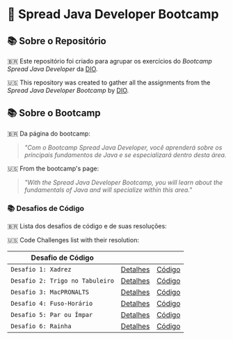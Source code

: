# 🚀 Spread Java Developer Bootcamp

## 📚 Sobre o Repositório

🇧🇷 Este repositório foi criado para agrupar os exercícios do _Bootcamp Spread Java Developer_ da [DIO](www.dio.me).

🇺🇸 This repository was created to gather all the assignments from the _Spread Java Developer Bootcamp_ by [DIO](www.dio.me).

## 📚 Sobre o Bootcamp

🇧🇷  Da página do bootcamp:
> _"Com o Bootcamp Spread Java Developer, você aprenderá sobre os principais fundamentos de Java e se especializará dentro desta área._

🇺🇸  From the bootcamp's page:
> _"With the Spread Java Developer Bootcamp, you will learn about the fundamentals of Java and will specialize within this area."_

### 📚 Desafios de Código

🇧🇷 Lista dos desafios de código e de suas resoluções:

🇺🇸 Code Challenges list with their resolution:


| **Desafio de Código** |    |    |
|-----------------------------------|:----------:|:--------:|
| `Desafio 1: Xadrez`                | [Detalhes](https://github.com/scatteredsky/spread-java-developer/blob/master/desafio-de-codigo-1-xadrez/README.md) | [Código](https://github.com/scatteredsky/spread-java-developer/blob/master/desafio-de-codigo-1-xadrez/chess.java) |
| `Desafio 2: Trigo no Tabuleiro`    | [Detalhes](https://github.com/scatteredsky/spread-java-developer/blob/master/desafio-2-trigo-no-tabuleiro/trigo.md) | [Código](https://github.com/scatteredsky/spread-java-developer/blob/master/desafio-2-trigo-no-tabuleiro/trigo.java) |
| `Desafio 3: MacPRONALTS`           | [Detalhes](https://github.com/scatteredsky/spread-java-developer/blob/master/desafio-3-macpronalts/macpronalts.md) | [Código](https://github.com/scatteredsky/spread-java-developer/blob/master/desafio-3-macpronalts/macpronalts.java) |
| `Desafio 4: Fuso-Horário`          | [Detalhes](https://github.com/scatteredsky/spread-java-developer/blob/master/desafio-4-fuso-horario/FusoHorario.md) | [Código](https://github.com/scatteredsky/spread-java-developer/blob/master/desafio-4-fuso-horario/TimeZone.java) |
| `Desafio 5: Par ou Ímpar`          | [Detalhes](https://github.com/scatteredsky/spread-java-developer/blob/master/desafio-5-par-ou-impar/parouimpar.md) | [Código](https://github.com/scatteredsky/spread-java-developer/blob/master/desafio-5-par-ou-impar/evenOrOdd.java) |
| `Desafio 6: Rainha`                 | [Detalhes](https://github.com/scatteredsky/spread-java-developer/blob/master/desafio-6-rainha/rainha.md) | [Código](https://github.com/scatteredsky/spread-java-developer/blob/master/desafio-6-rainha/queenMoves.java) |
